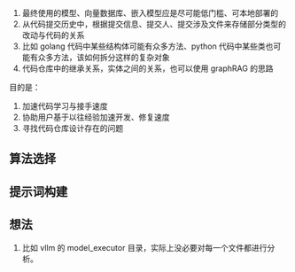 1. 最终使用的模型、向量数据库、嵌入模型应是尽可能低门槛、可本地部署的
2. 从代码提交历史中，根据提交信息、提交人、提交涉及文件来存储部分类型的改动与代码的关系
3. 比如 golang 代码中某些结构体可能有众多方法、python 代码中某些类也可能有众多方法，该如何拆分这样的复杂对象
4. 代码仓库中的继承关系，实体之间的关系，也可以使用 graphRAG 的思路

目的是：
1. 加速代码学习与接手速度
2. 协助用户基于以往经验加速开发、修复速度
3. 寻找代码仓库设计存在的问题

## 算法选择

## 提示词构建


## 想法
1. 比如 vllm 的 model_executor 目录，实际上没必要对每一个文件都进行分析。